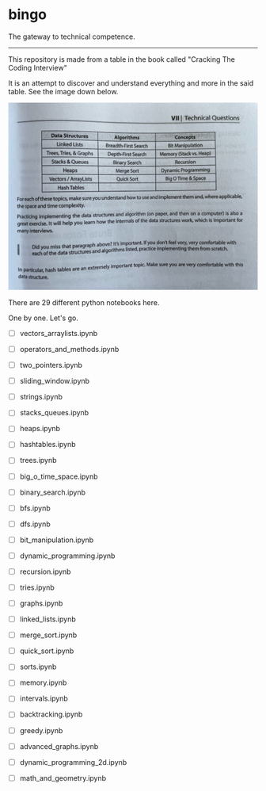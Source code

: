# bingo

The gateway to technical competence.

---

This repository is made from a table in the book called "Cracking The Coding Interview"

It is an attempt to discover and understand everything and more in the said table. See the image down below.

<p align="center">
  <img src="img/bingo.jpg">
</p>

There are 29 different python notebooks here.

One by one. Let's go.

- [ ] vectors_arraylists.ipynb

- [ ] operators_and_methods.ipynb

- [ ] two_pointers.ipynb

- [ ] sliding_window.ipynb

- [ ] strings.ipynb

- [ ] stacks_queues.ipynb

- [ ] heaps.ipynb

- [ ] hashtables.ipynb

- [ ] trees.ipynb

- [ ] big_o_time_space.ipynb

- [ ] binary_search.ipynb

- [ ] bfs.ipynb

- [ ] dfs.ipynb

- [ ] bit_manipulation.ipynb

- [ ] dynamic_programming.ipynb

- [ ] recursion.ipynb

- [ ] tries.ipynb

- [ ] graphs.ipynb

- [ ] linked_lists.ipynb

- [ ] merge_sort.ipynb

- [ ] quick_sort.ipynb

- [ ] sorts.ipynb

- [ ] memory.ipynb

- [ ] intervals.ipynb

- [ ] backtracking.ipynb

- [ ] greedy.ipynb

- [ ] advanced_graphs.ipynb

- [ ] dynamic_programming_2d.ipynb

- [ ] math_and_geometry.ipynb